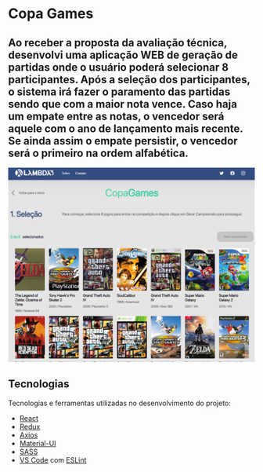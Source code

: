 # Copa Games

## Ao receber a proposta da avaliação técnica, desenvolvi uma aplicação WEB de geração de partidas onde o usuário poderá selecionar 8 participantes. Após a seleção dos participantes, o sistema irá fazer o paramento das partidas sendo que com a maior nota vence. Caso haja um empate entre as notas, o vencedor será aquele com o ano de lançamento mais recente. Se ainda assim o empate persistir, o vencedor será o primeiro na ordem alfabética.

![](src/assets/CopaGames.png)

## Tecnologias

Tecnologias e ferramentas utilizadas no desenvolvimento do projeto:

- [React](https://reactjs.org/)
- [Redux](https://redux-toolkit.js.org/)
- [Axios](https://axios-http.com/)
- [Material-UI](https://mui.com/material-ui/getting-started/overview/)
- [SASS](https://sass-lang.com/)
- [VS Code](https://code.visualstudio.com/) com [ESLint](https://eslint.org/)

<br>
